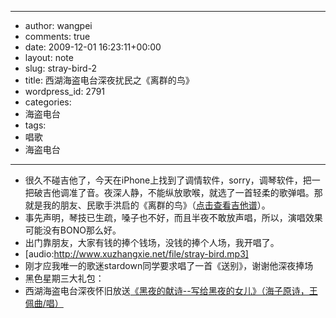 - --
- author: wangpei
- comments: true
- date: 2009-12-01 16:23:11+00:00
- layout: note
- slug: stray-bird-2
- title: 西湖海盗电台深夜扰民之《离群的鸟》
- wordpress_id: 2791
- categories:
- 海盗电台
- tags:
- 唱歌
- 海盗电台
- --
- 很久不碰吉他了，今天在iPhone上找到了调情软件，sorry，调琴软件，把一把破吉他调准了音。夜深人静，不能纵放歌喉，就选了一首轻柔的歌弹唱。那就是我的朋友、民歌手洪启的《离群的鸟》（[点击查看吉他谱](http://www.jitafan.com/pic/img_Scores3418.html)）。
- 事先声明，琴技已生疏，嗓子也不好，而且半夜不敢放声唱，所以，演唱效果可能没有BONO那么好。
- 出门靠朋友，大家有钱的捧个钱场，没钱的捧个人场，我开唱了。
- [audio:http://www.xuzhangxie.net/file/stray-bird.mp3]
- 刚才应我唯一的歌迷stardown同学要求唱了一首《送别》，谢谢他深夜捧场
- 黑色星期三大礼包：
- 西湖海盗电台深夜怀旧放送[《黑夜的献诗--写给黑夜的女儿》（海子原诗，王佩曲/唱）](http://www.baibanbao.net/2009/03/19/daughter-of-night/)
